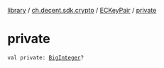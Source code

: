 [library](../../index.md) / [ch.decent.sdk.crypto](../index.md) / [ECKeyPair](index.md) / [private](./private.md)

# private

`val private: `[`BigInteger`](http://docs.oracle.com/javase/6/docs/api/java/math/BigInteger.html)`?`